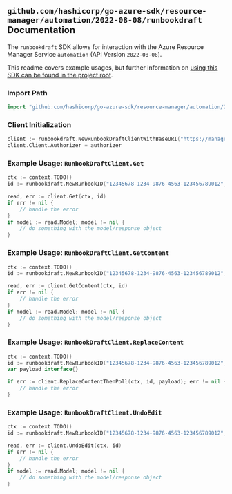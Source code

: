 
## `github.com/hashicorp/go-azure-sdk/resource-manager/automation/2022-08-08/runbookdraft` Documentation

The `runbookdraft` SDK allows for interaction with the Azure Resource Manager Service `automation` (API Version `2022-08-08`).

This readme covers example usages, but further information on [using this SDK can be found in the project root](https://github.com/hashicorp/go-azure-sdk/tree/main/docs).

### Import Path

```go
import "github.com/hashicorp/go-azure-sdk/resource-manager/automation/2022-08-08/runbookdraft"
```


### Client Initialization

```go
client := runbookdraft.NewRunbookDraftClientWithBaseURI("https://management.azure.com")
client.Client.Authorizer = authorizer
```


### Example Usage: `RunbookDraftClient.Get`

```go
ctx := context.TODO()
id := runbookdraft.NewRunbookID("12345678-1234-9876-4563-123456789012", "example-resource-group", "automationAccountValue", "runbookValue")

read, err := client.Get(ctx, id)
if err != nil {
	// handle the error
}
if model := read.Model; model != nil {
	// do something with the model/response object
}
```


### Example Usage: `RunbookDraftClient.GetContent`

```go
ctx := context.TODO()
id := runbookdraft.NewRunbookID("12345678-1234-9876-4563-123456789012", "example-resource-group", "automationAccountValue", "runbookValue")

read, err := client.GetContent(ctx, id)
if err != nil {
	// handle the error
}
if model := read.Model; model != nil {
	// do something with the model/response object
}
```


### Example Usage: `RunbookDraftClient.ReplaceContent`

```go
ctx := context.TODO()
id := runbookdraft.NewRunbookID("12345678-1234-9876-4563-123456789012", "example-resource-group", "automationAccountValue", "runbookValue")
var payload interface{}

if err := client.ReplaceContentThenPoll(ctx, id, payload); err != nil {
	// handle the error
}
```


### Example Usage: `RunbookDraftClient.UndoEdit`

```go
ctx := context.TODO()
id := runbookdraft.NewRunbookID("12345678-1234-9876-4563-123456789012", "example-resource-group", "automationAccountValue", "runbookValue")

read, err := client.UndoEdit(ctx, id)
if err != nil {
	// handle the error
}
if model := read.Model; model != nil {
	// do something with the model/response object
}
```
